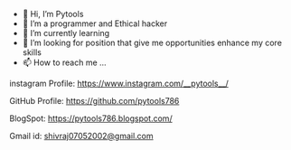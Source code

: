 - 👋 Hi, I’m Pytools
- 👀 I’m a programmer and Ethical hacker
- 🌱 I’m currently learning 
- 💞️ I’m looking for position that give me opportunities enhance my core skills
- 📫 How to reach me ...


instagram Profile: https://www.instagram.com/__pytools__/

GitHub Profile: https://github.com/pytools786

BlogSpot: https://pytools786.blogspot.com/

Gmail id: shivraj07052002@gmail.com

